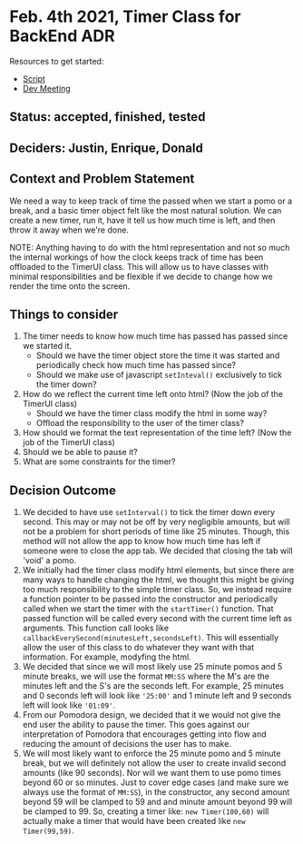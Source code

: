 # Feb. 4th 2021, Timer Class for BackEnd ADR

Resources to get started:

- [Script](https://github.com/DonaldWolfson/cse110-w21-group29/blob/main/source/js/TaskListUI.js)
- [Dev Meeting](https://github.com/DonaldWolfson/cse110-w21-group29/blob/main/source/js/Timer.js)

## Status: accepted, finished, tested

## Deciders: Justin, Enrique, Donald

## Context and Problem Statement

We need a way to keep track of time the passed when we start a pomo or a break, and a basic timer object felt like the most natural solution. We can create a new timer, run it, have it tell us how much time is left, and then throw it away when we're done.

NOTE: Anything having to do with the html representation and not so much the internal workings of how the clock keeps track of time has been offloaded to the TimerUI class. This will allow us to have classes with minimal responsibilities and be flexible if we decide to change how we render the time onto the screen. 

## Things to consider

1. The timer needs to know how much time has passed has passed since we started it.
   - Should we have the timer object store the time it was started and periodically check how much time has passed since?
   - Should we make use of javascript `setInteval()` exclusively to tick the timer down? 
2. How do we reflect the current time left onto html? (Now the job of the TimerUI class)
   - Should we have the timer class modify the html in some way?
   - Offload the responsibility to the user of the timer class?
3. How should we format the text representation of the time left? (Now the job of the TimerUI class)
4. Should we be able to pause it?
5. What are some constraints for the timer?

## Decision Outcome

1. We decided to have use `setInterval()` to tick the timer down every second. This may or may not be off by very negligible amounts, but will not be a problem for short periods of time like 25 minutes. Though, this method will not allow the app to know how much time has left if someone were to close the app tab. We decided that closing the tab will 'void' a pomo.
2. We initially had the timer class modify html elements, but since there are many ways to handle changing the html, we thought this might be giving too much responsibility to the simple timer class. So, we instead require a function pointer to be passed into the constructor and periodically called when we start the timer with the `startTimer()` function. That passed function will be called every second with the current time left as arguments. This function call looks like `callbackEverySecond(minutesLeft,secondsLeft)`. This will essentially allow the user of this class to do whatever they want with that information. For example, modyfing the html.
3. We decided that since we will most likely use 25 minute pomos and 5 minute breaks, we will use the format `MM:SS` where the M's are the minutes left and the S's are the seconds left. For example, 25 minutes and 0 seconds left will look like `'25:00'` and 1 minute left and 9 seconds left will look like `'01:09'`.
4. From our Pomodora design, we decided that it we would not give the end user the ability to pause the timer. This goes against our interpretation of Pomodora that encourages getting into flow and reducing the amount of decisions the user has to make. 
5. We will most likely want to enforce the 25 minute pomo and 5 minute break, but we will definitely not allow the user to create invalid second amounts (like 90 seconds). Nor will we want them to use pomo times beyond 60 or so minutes. Just to cover edge cases (and make sure we always use the format of `MM:SS`), in the constructor, any second amount beyond 59 will be clamped to 59 and and minute amount beyond 99 will be clamped to 99. So, creating a timer like: `new Timer(100,60)` will actually make a timer that would have been created like `new Timer(99,59)`.